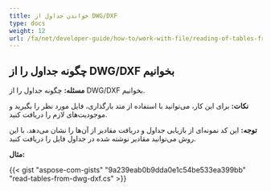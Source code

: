 ```yaml
---
title: خواندن جداول از DWG/DXF
type: docs
weight: 12
url: /fa/net/developer-guide/how-to/work-with-file/reading-of-tables-from-dwg-dxf/
---
```


## **چگونه جداول را از DWG/DXF بخوانیم**

**مسئله:** چگونه جداول را از DWG/DXF بخوانیم.

**نکات:** برای این کار، می‌توانید با استفاده از متد بارگذاری، فایل مورد نظر را بگیرید و موجودیت‌های لازم را دریافت کنید.

**توجه:** این کد نمونه‌ای از بازیابی جداول و دریافت مقادیر از آن‌ها را نشان می‌دهد. با این روش می‌توانید مقادیر نوشته شده در جداول فایل را دریافت کنید.

**مثال:**

{{< gist "aspose-com-gists" "9a239eab0b9dda0e1c54be533ea399bb" "read-tables-from-dwg-dxf.cs" >}}
